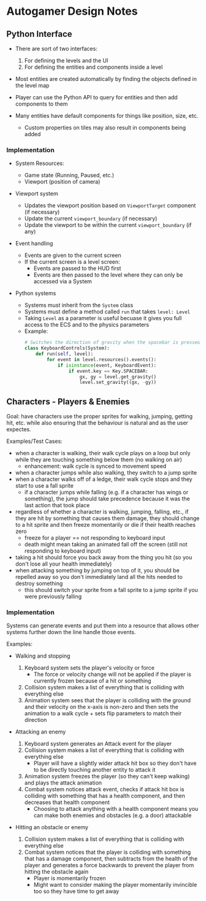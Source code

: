 # Autogamer Design Notes

## Python Interface

* There are sort of two interfaces:
  1. For defining the levels and the UI
  2. For defining the entities and components inside a level

* Most entities are created automatically by finding the objects defined in the
  level map
* Player can use the Python API to query for entities and then add components to
  them
* Many entities have default components for things like position, size, etc.
  * Custom properties on tiles may also result in components being added

### Implementation

* System Resources:
  * Game state (Running, Paused, etc.)
  * Viewport (position of camera)

* Viewport system
  * Updates the viewport position based on `ViewportTarget` component (if necessary)
  * Update the current `viewport_boundary` (if necessary)
  * Update the viewport to be within the current `viewport_boundary` (if any)

* Event handling
  * Events are given to the current screen
  * If the current screen is a level screen:
    * Events are passed to the HUD first
    * Events are then passed to the level where they can only be accessed via a
      System

* Python systems
  * Systems must inherit from the `System` class
  * Systems must define a method called `run` that takes `level: Level`
  * Taking `Level` as a parameter is useful becuase it gives you full access to
    the ECS and to the physics parameters
  * Example:
      ```py
      # Switches the direction of gravity when the spacebar is pressed
      class KeyboardControls(System):
          def run(self, level):
              for event in level.resources().events():
                  if isinstance(event, KeyboardEvent):
                      if event.key == Key.SPACEBAR:
                          gx, gy = level.get_gravity()
                          level.set_gravity((gx, -gy))
      ```

## Characters - Players & Enemies

Goal: have characters use the proper sprites for walking, jumping, getting hit,
etc. while also ensuring that the behaviour is natural and as the user expectes.

Examples/Test Cases:

* when a character is walking, their walk cycle plays on a loop but only while
  they are touching something below them (no walking on air)
  * enhancement: walk cycle is synced to movement speed
* when a character jumps while also walking, they switch to a jump sprite
* when a character walks off of a ledge, their walk cycle stops and they start
  to use a fall sprite
  * if a character jumps while falling (e.g. if a character has wings or
    something), the jump should take precedence because it was the last action
    that took place
* regardless of whether a character is walking, jumping, falling, etc., if they
  are hit by something that causes them damage, they should change to a hit
  sprite and then freeze momentarily or die if their health reaches zero
  * freeze for a player == not responding to keyboard input
  * death might mean taking an animated fall off the screen (still not
    responding to keyboard input)
* taking a hit should force you back away from the thing you hit (so you don't
  lose all your health immediately)
* when attacking something by jumping on top of it, you should be repelled away
  so you don't immediately land all the hits needed to destroy something
  * this should switch your sprite from a fall sprite to a jump sprite if you
    were previously falling

### Implementation

Systems can generate events and put them into a resource that allows other
systems further down the line handle those events.

Examples:

* Walking and stopping
  1. Keyboard system sets the player's velocity or force
     * The force or velocity change will not be applied if the player is
       currently frozen because of a hit or something
  2. Collision system makes a list of everything that is colliding with
     everything else
  2. Animation system sees that the player is colliding with the ground and
     their velocity on the x-axis is non-zero and then sets the animation to a
     walk cycle + sets flip parameters to match their direction

* Attacking an enemy
  1. Keyboard system generates an Attack event for the player
  2. Collision system makes a list of everything that is colliding with
     everything else
     * Player will have a slightly wider attack hit box so they don't have to be
       directly touching another entity to attack it
  3. Animation system freezes the player (so they can't keep walking) and plays
     the attack animation
  4. Combat system notices attack event, checks if attack hit box is colliding
     with something that has a health component, and then decreases that health
     component
     * Choosing to attack anything with a health component means you can make
       both enemies and obstacles (e.g. a door) attackable

* Hitting an obstacle or enemy
  1. Collision system makes a list of everything that is colliding with
     everything else
  2. Combat system notices that the player is colliding with something that has
     a damage component, then subtracts from the health of the player and
     generates a force backwards to prevent the player from hitting the obstacle
     again
     * Player is momentarily frozen
     * Might want to consider making the player momentarily invincible too
       so they have time to get away
